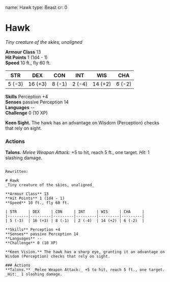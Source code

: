 name: Hawk
type: Beast
cr: 0

# Hawk 
_Tiny creature of the skies, unaligned_

**Armour Class** 13    
**Hit Points** 1 (1d4 - 1)    
**Speed** 10 ft., fly 60 ft.

| STR     | DEX     | CON     | INT     | WIS     | CHA     |
|---------|---------|---------|---------|---------|---------|
| 5 (-3)  | 16 (+3) | 8 (-1)  | 2 (-4)  | 14 (+2) | 6 (-2)  |  

**Skills** Perception +4    
**Senses** passive Perception 14    
**Languages** --    
**Challenge** 0 (10 XP) 

**Keen Sight.** The hawk has an advantage on Wisdom (Perception) checks that rely on sight. 

### Actions 
**Talons.** _Melee Weapon Attack:_ +5 to hit, reach 5 ft., one target. _Hit:_ 1 slashing damage. 
```

Rewritten:

# Hawk 
_Tiny creature of the skies, unaligned_

**Armour Class** 13    
**Hit Points** 1 (1d4 - 1)    
**Speed** 10 ft., fly 60 ft.

| STR     | DEX     | CON     | INT     | WIS     | CHA     |
|---------|---------|---------|---------|---------|---------|
| 5 (-3)  | 16 (+3) | 8 (-1)  | 2 (-4)  | 14 (+2) | 6 (-2)  |  

**Skills** Perception +4    
**Senses** passive Perception 14    
**Languages** --    
**Challenge** 0 (10 XP) 

**Keen Vision.** The hawk has a sharp eye, granting it an advantage on Wisdom (Perception) checks that rely on sight. 

### Actions 
**Talons.** _Melee Weapon Attack:_ +5 to hit, reach 5 ft., one target. _Hit:_ 1 slashing damage.